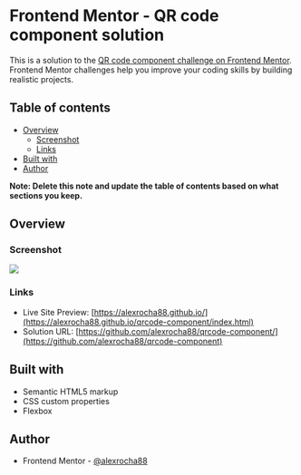 # Frontend Mentor - QR code component solution

This is a solution to the [QR code component challenge on Frontend Mentor](https://www.frontendmentor.io/challenges/qr-code-component-iux_sIO_H). Frontend Mentor challenges help you improve your coding skills by building realistic projects.

## Table of contents

- [Overview](#overview)
  - [Screenshot](#screenshot)
  - [Links](#links)
- [Built with](#built-with)
- [Author](#author)

**Note: Delete this note and update the table of contents based on what sections you keep.**

## Overview

### Screenshot

![](./screenshot.jpg)

### Links

- Live Site Preview: [https://alexrocha88.github.io/](https://alexrocha88.github.io/qrcode-component/index.html)
- Solution URL: [https://github.com/alexrocha88/qrcode-component/](https://github.com/alexrocha88/qrcode-component)

## Built with

- Semantic HTML5 markup
- CSS custom properties
- Flexbox

## Author

- Frontend Mentor - [@alexrocha88](https://www.frontendmentor.io/profile/alexrocha88)